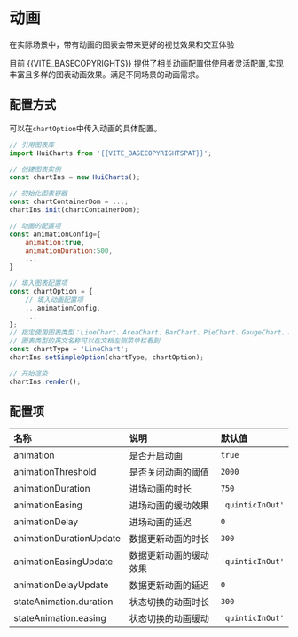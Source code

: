 # 动画

在实际场景中，带有动画的图表会带来更好的视觉效果和交互体验<br>

目前 {{VITE_BASECOPYRIGHTS}} 提供了相关动画配置供使用者灵活配置,实现丰富且多样的图表动画效果。满足不同场景的动画需求。

## 配置方式

可以在`chartOption`中传入动画的具体配置。

```javascript
// 引用图表库
import HuiCharts from '{{VITE_BASECOPYRIGHTSPAT}}';

// 创建图表实例
const chartIns = new HuiCharts();

// 初始化图表容器
const chartContainerDom = ...;
chartIns.init(chartContainerDom);

// 动画的配置项
const animationConfig={
    animation:true,
    animationDuration:500,
    ...
}

// 填入图表配置项
const chartOption = {
    // 填入动画配置项
    ...animationConfig,
    ...
};
// 指定使用图表类型：LineChart、AreaChart、BarChart、PieChart、GaugeChart、RadarChart、ProcessChart、BubbleChart等
// 图表类型的英文名称可以在文档左侧菜单栏看到
const chartType = 'LineChart';
chartIns.setSimpleOption(chartType, chartOption);

// 开始渲染
chartIns.render();
```

## 配置项

| 名称   | 说明 |     默认值 | 
| :----- |  :----- |  :-----  |  
| animation |  是否开启动画   | `true` |
| animationThreshold | 是否关闭动画的阈值  | `2000` |
| animationDuration |  进场动画的时长 |`750` |
| animationEasing |  进场动画的缓动效果 | `'quinticInOut'` |
| animationDelay |  进场动画的延迟  | `0` |
| animationDurationUpdate |  数据更新动画的时长  | `300` |
| animationEasingUpdate |  数据更新动画的缓动效果 | `'quinticInOut'` |
| animationDelayUpdate |  数据更新动画的延迟  | `0` |
| stateAnimation.duration | 状态切换的动画时长  | `300` |
| stateAnimation.easing |  状态切换的动画缓动  | `'quinticInOut'` |

